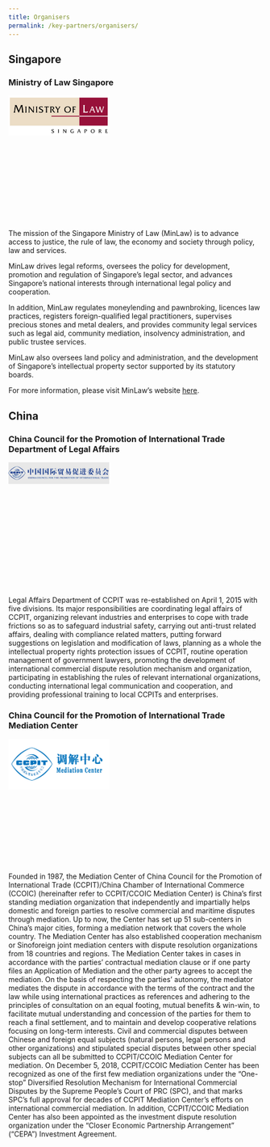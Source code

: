 ```yaml
---
title: Organisers
permalink: /key-partners/organisers/
---
```


<style>
  .img-gallery {
  width: 200px;
  height: 250px;
  }
  .img-gallery img {
  max-width: 100%;
  }
</style>

## Singapore

### Ministry of Law Singapore

<div class="img-gallery">
  <img src="/images/mlaw-logo.png" title="MinLaw SG" alt="MinLaw SG">
</div>

The mission of the Singapore Ministry of Law (MinLaw) is to advance access to justice, the rule of law, the economy and society through policy, law and services.

MinLaw drives legal reforms, oversees the policy for development, promotion and regulation of Singapore’s legal sector, and advances Singapore’s national interests through international legal policy and cooperation.

In addition, MinLaw regulates moneylending and pawnbroking, licences law practices, registers foreign-qualified legal practitioners, supervises precious stones and metal dealers, and provides community legal services such as legal aid, community mediation, insolvency administration, and public trustee services.

MinLaw also oversees land policy and administration, and the development of Singapore’s intellectual property sector supported by its statutory boards.

For more information, please visit MinLaw’s website [here](https://www.mlaw.gov.sg/).

## China 
### China Council for the Promotion of International Trade Department of Legal Affairs

<div class="img-gallery">
  <img src="/images/ccpit-logo.jpeg" title="CCPIT" alt="CCPIT">
</div>

Legal Affairs Department of CCPIT was re-established on April 1, 2015 with five divisions. Its major responsibilities are coordinating legal affairs of CCPIT, organizing relevant industries and enterprises to cope with trade frictions so as to safeguard industrial safety, carrying out anti-trust related affairs, dealing with compliance related matters, putting forward suggestions on legislation and modification of laws, planning as a whole the intellectual property rights protection issues of CCPIT, routine operation management of government lawyers, promoting the development of international commercial dispute resolution mechanism and organization, participating in establishing the rules of relevant international organizations, conducting international legal communication and cooperation, and providing professional training to local CCPITs and enterprises.


### China Council for the Promotion of International Trade Mediation Center

<div class="img-gallery">
  <img src="/images/ccpit-mediation-center-logo.jpeg" title="CCPIT Mediation Center" alt="CCPIT Mediation Center">
</div>
  
Founded in 1987, the Mediation Center of China Council for the Promotion of International Trade (CCPIT)/China Chamber of International Commerce (CCOIC) (hereinafter refer to CCPIT/CCOIC Mediation Center) is China’s first standing mediation organization that independently and impartially helps domestic and foreign parties to resolve commercial and maritime disputes through mediation. Up to now, the Center has set up 51 sub-centers in China’s major cities, forming a mediation network that covers the whole country. The Mediation Center has also established cooperation mechanism or Sinoforeign joint mediation centers with dispute resolution organizations from 18 countries and regions. The Mediation Center takes in cases in accordance with the parties’ contractual mediation clause or if one party files an Application of Mediation and the other party agrees to accept the mediation. On the basis of respecting the parties’ autonomy, the mediator mediates the dispute in accordance with the terms of the contract and the law while using international practices as references and adhering to the principles of consultation on an equal footing, mutual benefits & win-win, to facilitate mutual understanding and concession of the parties for them to reach a final settlement, and to maintain and develop cooperative relations focusing on long-term interests. Civil and commercial disputes between Chinese and foreign equal subjects (natural persons, legal persons and other organizations) and stipulated special disputes between other special subjects can all be submitted to CCPIT/CCOIC Mediation Center for mediation. On December 5, 2018, CCPIT/CCOIC Mediation Center has been recognized as one of the first few mediation organizations under the “One-stop” Diversified Resolution Mechanism for International Commercial Disputes by the Supreme People’s Court of PRC (SPC), and that marks SPC’s full approval for decades of CCPIT Mediation Center’s efforts on international commercial mediation. In addition, CCPIT/CCOIC Mediation Center has also been appointed as the investment dispute resolution organization under the “Closer Economic Partnership Arrangement” (“CEPA”) Investment Agreement.

